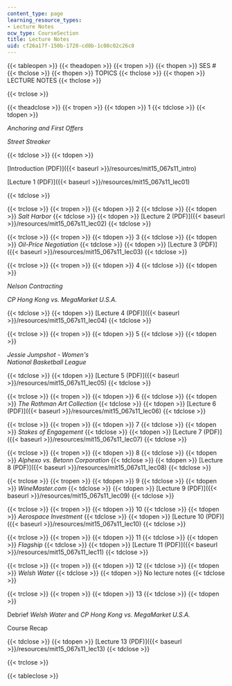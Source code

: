 ```yaml
---
content_type: page
learning_resource_types:
- Lecture Notes
ocw_type: CourseSection
title: Lecture Notes
uid: cf26a17f-150b-1720-cd8b-1c08c02c26c8
---
```


{{< tableopen >}}
{{< theadopen >}}
{{< tropen >}}
{{< thopen >}}
SES #
{{< thclose >}}
{{< thopen >}}
TOPICS
{{< thclose >}}
{{< thopen >}}
LECTURE NOTES
{{< thclose >}}

{{< trclose >}}

{{< theadclose >}}
{{< tropen >}}
{{< tdopen >}}
1
{{< tdclose >}}
{{< tdopen >}}


_Anchoring and First Offers_

_Street Streaker_


{{< tdclose >}}
{{< tdopen >}}


[Introduction (PDF)]({{< baseurl >}}/resources/mit15_067s11_intro)

[Lecture 1 (PDF)]({{< baseurl >}}/resources/mit15_067s11_lec01)


{{< tdclose >}}

{{< trclose >}}
{{< tropen >}}
{{< tdopen >}}
2
{{< tdclose >}}
{{< tdopen >}}
_Salt Harbor_
{{< tdclose >}}
{{< tdopen >}}
[Lecture 2 (PDF)]({{< baseurl >}}/resources/mit15_067s11_lec02)
{{< tdclose >}}

{{< trclose >}}
{{< tropen >}}
{{< tdopen >}}
3
{{< tdclose >}}
{{< tdopen >}}
_Oil-Price Negotiation_
{{< tdclose >}}
{{< tdopen >}}
[Lecture 3 (PDF)]({{< baseurl >}}/resources/mit15_067s11_lec03)
{{< tdclose >}}

{{< trclose >}}
{{< tropen >}}
{{< tdopen >}}
4
{{< tdclose >}}
{{< tdopen >}}


_Nelson Contracting_

_CP Hong Kong vs. MegaMarket U.S.A._


{{< tdclose >}}
{{< tdopen >}}
[Lecture 4 (PDF)]({{< baseurl >}}/resources/mit15_067s11_lec04)
{{< tdclose >}}

{{< trclose >}}
{{< tropen >}}
{{< tdopen >}}
5
{{< tdclose >}}
{{< tdopen >}}


_Jessie Jumpshot - Women's  
National Basketball League_


{{< tdclose >}}
{{< tdopen >}}
[Lecture 5 (PDF)]({{< baseurl >}}/resources/mit15_067s11_lec05)
{{< tdclose >}}

{{< trclose >}}
{{< tropen >}}
{{< tdopen >}}
6
{{< tdclose >}}
{{< tdopen >}}
_The Rothman Art Collection_
{{< tdclose >}}
{{< tdopen >}}
[Lecture 6 (PDF)]({{< baseurl >}}/resources/mit15_067s11_lec06)
{{< tdclose >}}

{{< trclose >}}
{{< tropen >}}
{{< tdopen >}}
7
{{< tdclose >}}
{{< tdopen >}}
_Stakes of Engagement_
{{< tdclose >}}
{{< tdopen >}}
[Lecture 7 (PDF)]({{< baseurl >}}/resources/mit15_067s11_lec07)
{{< tdclose >}}

{{< trclose >}}
{{< tropen >}}
{{< tdopen >}}
8
{{< tdclose >}}
{{< tdopen >}}
_Alphexo vs. Betonn Corporation_
{{< tdclose >}}
{{< tdopen >}}
[Lecture 8 (PDF)]({{< baseurl >}}/resources/mit15_067s11_lec08)
{{< tdclose >}}

{{< trclose >}}
{{< tropen >}}
{{< tdopen >}}
9
{{< tdclose >}}
{{< tdopen >}}
_WineMaster.com_
{{< tdclose >}}
{{< tdopen >}}
[Lecture 9 (PDF)]({{< baseurl >}}/resources/mit15_067s11_lec09)
{{< tdclose >}}

{{< trclose >}}
{{< tropen >}}
{{< tdopen >}}
10
{{< tdclose >}}
{{< tdopen >}}
_Aerospace Investment_
{{< tdclose >}}
{{< tdopen >}}
[Lecture 10 (PDF)]({{< baseurl >}}/resources/mit15_067s11_lec10)
{{< tdclose >}}

{{< trclose >}}
{{< tropen >}}
{{< tdopen >}}
11
{{< tdclose >}}
{{< tdopen >}}
_Flagship_
{{< tdclose >}}
{{< tdopen >}}
[Lecture 11 (PDF)]({{< baseurl >}}/resources/mit15_067s11_lec11)
{{< tdclose >}}

{{< trclose >}}
{{< tropen >}}
{{< tdopen >}}
12
{{< tdclose >}}
{{< tdopen >}}
_Welsh Water_
{{< tdclose >}}
{{< tdopen >}}
No lecture notes
{{< tdclose >}}

{{< trclose >}}
{{< tropen >}}
{{< tdopen >}}
13
{{< tdclose >}}
{{< tdopen >}}


Debrief _Welsh Water_ and _CP Hong Kong vs. MegaMarket U.S.A._

Course Recap


{{< tdclose >}}
{{< tdopen >}}
[Lecture 13 (PDF)]({{< baseurl >}}/resources/mit15_067s11_lec13)
{{< tdclose >}}

{{< trclose >}}

{{< tableclose >}}